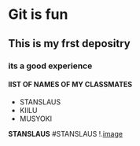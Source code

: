 # Git is fun

## This is my frst depositry
### its a good experience
#### lIST OF NAMES OF MY CLASSMATES
* STANSLAUS
* KIILU
* MUSYOKI

**STANSLAUS**
#STANSLAUS
!.[image](https://www.google.co.ke/url?sa=i&source=images&cd=&ved=2ahUKEwiPwt6itJPjAhVsA2MBHWqcCkgQjRx6BAgBEAU&url=https%3A%2F%2Fwww.123rf.com%2Fstock-photo%2Fimmune_response.html&psig=AOvVaw1QAvxVp_KUSxT-k33-z7mt&ust=1562059775391090)
